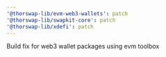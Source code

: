 ```yaml
---
'@thorswap-lib/evm-web3-wallets': patch
'@thorswap-lib/swapkit-core': patch
'@thorswap-lib/xdefi': patch
---
```


Build fix for web3 wallet packages using evm toolbox
